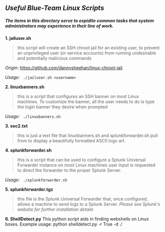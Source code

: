 ## _Useful Blue-Team Linux Scripts_

##### The items in this directory serve to expidite common tasks that system administrators may experience in their line of work.

**1. jailuser.sh**
> this script will create an SSH chroot jail for an existing user, 
> to prevent an unprivileged user (or service accounts) from running undesirable and potentially malicious commands

*Origin:* https://github.com/dannysheehan/linux-chroot-jail

*Usage:*
      ``` ./jailuser.sh <username>```

**2. linuxbanners.sh**
> this is a script that configures an SSH banner on most Linux machines.
> To customize the banner, all the user needs to do is type the login banner they desire when prompted

*Usage:*
      ``` ./linuxbanners.sh```
    
**3. sec2.txt**
> this is just a text file that linuxbanners.sh and splunkforwarder.sh pull from 
> to display a beautifully formatted ASCII logo art.
    
**4. splunkforwarder.sh**
> this is a script that can be used to configure a Splunk Universal Forwarder instance on most Linux machines
> user input is requested to direct the forwarder to the proper Splunk Server.

*Usage:*
      ``` ./splunkforwarder.sh```

**5. splunkforwarder.tgz**
> this file is the Splunk Universal Forwarder that, once configured, allows a machine to send logs to
> a Splunk Server.
> _Please see Splunk's website for further installation details_

**6. ShellDetect.py**
This python script aids in finding webshells on Linux boxes. Example usage:
python shelldetect.py -r True -d ./

